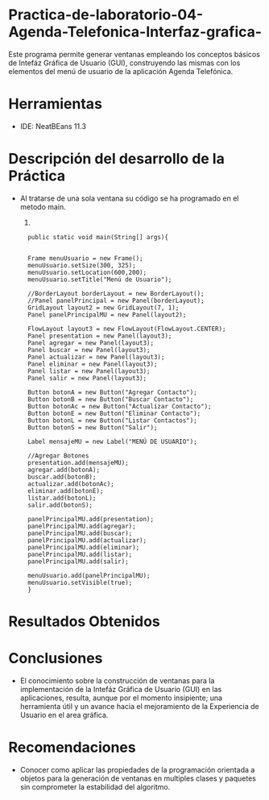 # Practica-de-laboratorio-04-Agenda-Telefonica-Interfaz-grafica-


Este programa permite generar ventanas empleando los conceptos básicos de Intefáz Gráfica de Usuario (GUI), construyendo las mismas con los elementos del menú de usuario de la aplicación Agenda Telefónica.


# Herramientas
- IDE: NeatBEans 11.3

# Descripción del desarrollo de la Práctica

- Al tratarse de una sola ventana su código se ha programado en el metodo main.


   1.
   
    
        public static void main(String[] args){
        
        
        Frame menuUsuario = new Frame();
        menuUsuario.setSize(300, 325);
        menuUsuario.setLocation(600,200);
        menuUsuario.setTitle("Menú de Usuario");
       
        //BorderLayout borderLayout = new BorderLayout();
        //Panel panelPrincipal = new Panel(borderLayout);
        GridLayout layout2 = new GridLayout(7, 1);
        Panel panelPrincipalMU = new Panel(layout2);
        
        FlowLayout layout3 = new FlowLayout(FlowLayout.CENTER);
        Panel presentation = new Panel(layout3);
        Panel agregar = new Panel(layout3);
        Panel buscar = new Panel(layout3);
        Panel actualizar = new Panel(layout3);
        Panel eliminar = new Panel(layout3);
        Panel listar = new Panel(layout3);
        Panel salir = new Panel(layout3);
        
        Button botonA = new Button("Agregar Contacto");
        Button botonB = new Button("Buscar Contacto");
        Button botonAc = new Button("Actualizar Contacto");
        Button botonE = new Button("Eliminar Contacto");
        Button botonL = new Button("Listar Contactos");
        Button botonS = new Button("Salir");
        
        Label mensajeMU = new Label("MENÚ DE USUARIO");
        
        //Agregar Botones
        presentation.add(mensajeMU);
        agregar.add(botonA);
        buscar.add(botonB);
        actualizar.add(botonAc);
        eliminar.add(botonE);
        listar.add(botonL);
        salir.add(botonS);
        
        panelPrincipalMU.add(presentation);
        panelPrincipalMU.add(agregar);
        panelPrincipalMU.add(buscar);
        panelPrincipalMU.add(actualizar);
        panelPrincipalMU.add(eliminar);
        panelPrincipalMU.add(listar);
        panelPrincipalMU.add(salir);        
        
        menuUsuario.add(panelPrincipalMU);
        menuUsuario.setVisible(true);
        }


# Resultados Obtenidos




# Conclusiones
- El conocimiento sobre la construcción de ventanas para la implementación de la  Intefáz Gráfica de Usuario (GUI) en las aplicaciones, resulta, aunque por el momento insipiente; una herramienta útil y un avance hacia el mejoramiento de la Experiencia de Usuario en el area gráfica. 

# Recomendaciones
- Conocer como aplicar las propiedades de la programación orientada a objetos para la generación de ventanas en multiples clases y paquetes sin comprometer la estabilidad del algoritmo.
